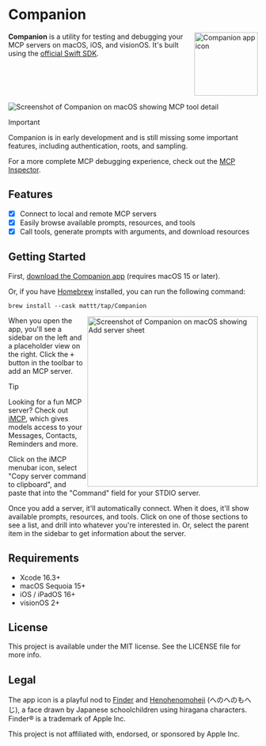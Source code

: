 # Companion

<img align="right" width="128" src="/Companion/Assets.xcassets/AppIcon.appiconset/Icon-macOS-512x512@2x.png" alt="Companion app icon" />

**Companion** is a utility for testing and debugging your MCP servers
on macOS, iOS, and visionOS.
It's built using the
[official Swift SDK](https://github.com/modelcontextprotocol/swift-sdk).

<br clear="all">

![Screenshot of Companion on macOS showing MCP tool detail](/Assets/companion-macos-tool-detail.png)

> [!IMPORTANT]  
> Companion is in early development and is still missing some important features,
> including authentication, roots, and sampling.
>
> For a more complete MCP debugging experience, check out the
> [MCP Inspector](https://modelcontextprotocol.io/docs/tools/inspector).

## Features

- [x] Connect to local and remote MCP servers
- [x] Easily browse available prompts, resources, and tools
- [x] Call tools, generate prompts with arguments, and download resources

## Getting Started

First, [download the Companion app](https://github.com/mattt/Companion/releases/latest/download/Companion.zip)
(requires macOS 15 or later).

Or, if you have [Homebrew](https://brew.sh) installed,
you can run the following command:

```console
brew install --cask mattt/tap/Companion
```

<img align="right" width="344" src="/Assets/companion-macos-add-server.png" alt="Screenshot of Companion on macOS showing Add server sheet" />

When you open the app,
you'll see a sidebar on the left and a placeholder view on the right.
Click the <kbd>+</kbd> button in the toolbar to add an MCP server.

> [!TIP]
> Looking for a fun MCP server?
> Check out [iMCP](https://iMCP.app/?ref=Companion),
> which gives models access to your Messages, Contacts, Reminders and more.
>
> Click on the iMCP menubar icon,
> select "Copy server command to clipboard",
> and paste that into the "Command" field for your STDIO server.

Once you add a server,
it'll automatically connect.
When it does, it'll show available prompts, resources, and tools.
Click on one of those sections to see a list, and drill into whatever you're interested in.
Or, select the parent item in the sidebar to get information about the server.

## Requirements

- Xcode 16.3+
- macOS Sequoia 15+
- iOS / iPadOS 16+
- visionOS 2+

## License

This project is available under the MIT license.
See the LICENSE file for more info.

## Legal

The app icon is a playful nod to [Finder](https://en.wikipedia.org/wiki/Finder_%28software%29) and
[Henohenomoheji](https://en.wikipedia.org/wiki/Henohenomoheji) (へのへのもへじ),
a face drawn by Japanese schoolchildren using hiragana characters.
Finder® is a trademark of Apple Inc.

This project is not affiliated with, endorsed, or sponsored by Apple Inc.
